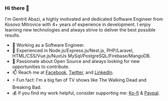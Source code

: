 ### Hi there 👋

I'm Gentrit Abazi, a highly motivated and dedicated Software Engineer from Kosovo Mitrovice with 4+ years of experience in development. I enjoy learning new technologies and always strive to deliver the best possible results.

- 🔭 Working as a Software Engineer.
- 🌱 Experienced in Node.js/Express.js/Nest.js, PHP/Laravel, HTML/CSS/Vue.js/NuxtJs MySql/PostgreSQL/Firebase/MangoDB.
- 👯 Passionate about Open Source and always looking for new opportunities to contribute.
- 📫 Reach me at [Facebook](https://www.facebook.com/gentritabazi01), [Twitter](https://www.twitter.com/gentritabazi01), and [LinkedIn](https://www.linkedin.com/in/gentritabazi01).
- ⚡ Fun fact: I'm a big fan of TV shows like The Walking Dead and Breaking Bad.
- 💰 If you find my work helpful, consider supporting me: [Ko-fi](https://ko-fi.com/gentritabazi01) & [Paypal](https://www.paypal.com/paypalme/gentritabazi01).
